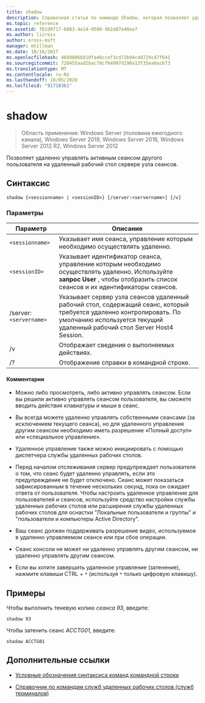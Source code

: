 ```yaml
---
title: shadow
description: Справочная статья по команде Shadow, которая позволяет удаленно управлять активным сеансом другого пользователя на удаленный рабочий стол сервере узла сеансов.
ms.topic: reference
ms.assetid: f81d9717-6883-4e14-9508-4b2a87e48ea7
ms.author: lizross
author: eross-msft
manager: mtillman
ms.date: 10/16/2017
ms.openlocfilehash: 4689806b810fa46ccef3cd73b94c4d729c47f641
ms.sourcegitcommit: 720455aad2bac78cf64997d196a13f35ea0acb73
ms.translationtype: MT
ms.contentlocale: ru-RU
ms.lasthandoff: 10/05/2020
ms.locfileid: "91718361"
---
```

# <a name="shadow"></a>shadow

> Область применения: Windows Server (половина ежегодного канала), Windows Server 2019, Windows Server 2016, Windows Server 2012 R2, Windows Server 2012

Позволяет удаленно управлять активным сеансом другого пользователя на удаленный рабочий стол сервере узла сеансов.

## <a name="syntax"></a>Синтаксис

```
shadow {<sessionname> | <sessionID>} [/server:<servername>] [/v]
```

### <a name="parameters"></a>Параметры

| Параметр | Описание |
|--|--|
| `<sessionname>` | Указывает имя сеанса, управление которым необходимо осуществлять удаленно. |
| `<sessionID>` | Указывает идентификатор сеанса, управление которым необходимо осуществлять удаленно. Используйте **запрос User** , чтобы отобразить список сеансов и их идентификаторы сеансов. |
| /server:`<servername>` | Указывает сервер узла сеансов удаленный рабочий стол, содержащий сеанс, который требуется удаленно контролировать. По умолчанию используется текущий удаленный рабочий стол Server Host4 Session. |
| /v | Отображает сведения о выполняемых действиях. |
| /? | Отображение справки в командной строке. |

#### <a name="remarks"></a>Комментарии

- Можно либо просмотреть, либо активно управлять сеансом. Если вы решили активно управлять сеансом пользователя, вы сможете вводить действия клавиатуры и мыши в сеанс.

- Вы всегда можете удаленно управлять собственными сеансами (за исключением текущего сеанса), но для удаленного управления другим сеансом необходимо иметь разрешение «Полный доступ» или «специальное управление».

- Удаленное управление также можно инициировать с помощью диспетчера службы удаленных рабочих столов.

- Перед началом отслеживания сервер предупреждает пользователя о том, что сеанс будет удаленно управлять, если это предупреждение не будет отключено. Сеанс может показаться зафиксированным в течение нескольких секунд, пока он ожидает ответа от пользователя. Чтобы настроить удаленное управление для пользователей и сеансов, используйте средство настройки службы удаленных рабочих столов или расширения службы удаленных рабочих столов для оснастки "Локальные пользователи и группы" и "пользователи и компьютеры Active Directory".

- Ваш сеанс должен поддерживать разрешение видео, используемое в удаленно управляемом сеансе или при сбое операции.

- Сеанс консоли не может ни удаленно управлять другим сеансом, ни удаленно управлять другим сеансом.

- Если вы хотите завершить удаленное управление (затенение), нажмите клавиши CTRL + `*` (используя `*` только цифровую клавишу).

## <a name="examples"></a>Примеры

Чтобы выполнить теневую копию *сеанса 93*, введите:

```
shadow 93
```

Чтобы затенить сеанс *ACCTG01*, введите:

```
shadow ACCTG01
```

## <a name="additional-references"></a>Дополнительные ссылки

- [Условные обозначения синтаксиса команд командной строки](command-line-syntax-key.md)

- [Справочник по командам служб удаленных рабочих столов (служб терминалов)](remote-desktop-services-terminal-services-command-reference.md)
